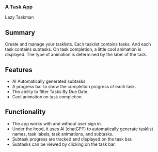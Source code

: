 ### A Task App
Lazy Taskman

## Summary
Create and manage your tasklists. Each tasklist contains tasks. And each task contains subtasks.
On task completion, a little cool animation is displayed. The type of animation is determined by the label of the task.

## Features
- AI Automatically generated subtasks.
- A progress bar to show the completion progress of each task.
- The ability to filter Tasks By Due Date.
- Cool animation on task completion.

## Functionality
- The app works with and without user sign in.
- Under the hood, it uses AI (chatGPT) to automatically generate tasklist names, task labels, task animations, and subtasks.
- Subtask progress are tracked and displayed on the task bar.
- Subtasks can be viewed by clicking on the task bar.
